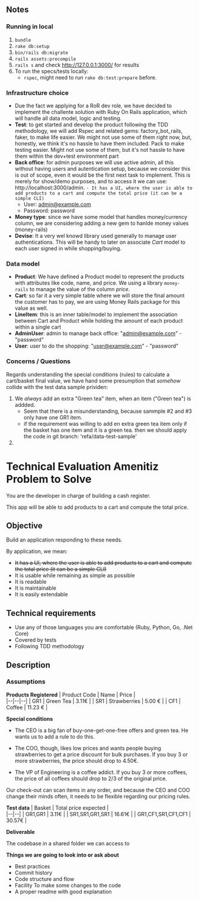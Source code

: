 ## Notes
### Running in local
1. ```bundle```
2. ```rake db:setup```
3. ```bin/rails db:migrate```
4. ```rails assets:precompile```
5. ```rails s``` and check  http://127.0.0.1:3000/ for results
6. To run the specs/tests locally: 
    - ```rspec```, might need to run ```rake db:test:prepare``` before.


### Infrastructure choice
* Due the fact we applying for a RoR dev role, we have decided to implement the challente solution with Ruby On Rails application, which will handle all data model, logic and testing.
* **Test**: to get started and develop the product following the TDD methodology, we will add Rspec and related gems: factory_bot_rails, faker, to make life easier. We might not use some of them right now, but, honestly, we think it's no hassle to have them included.
Pack to make testing easier. Might not use some of them, but it's not hassle to have them within the dev+test environment part 
* **Back office**: for admin purposes we will use active admin, all this without having users and autentication setup, because we consider this is out of scope, even it would be the first next task to implement. This is merely for show/demo purposes, and to access it we can use: http://localhost:3000/admin.
    `- It has a UI, where the user is able to add products to a cart and compute the total price (it can be a simple CLI)`
    * User: admin@example.com
    * Password: password
* **Money type**: since we have some model that handles money/currency column, we are considering adding a new gem to hanlde money values (money-rails)
* **Devise**: It a very wel knowd library used generally to manage user authentications. This will be handy to later on associate *Cart* model to each user signed in while shopping/buying.

### Data model
 - **Product**:  We have defined a Product model to represent the products with attributes like code, name, and price. We using a library `money-rails` to manage the value of the column *price*. 
 - **Cart**: so far it a very simple table where we will store the final amount the customer has to pay, we are using Money Rails package for this value as well.
 - **LineItem**: this is an inner table/model to implement the association between Cart and Product while holding the amount of each product within a single cart
 - **AdminUser**: admin to manage back office: "admin@example.com" - "password"
 - **User**: user to do the shopping: "user@example.com" - "password"
 
### Concerns / Questions

Regards understanding the special conditions (rules) to calculate a cart/basket final value, we have hand some presumption that _somehow_ collide with the test data sample prividen:
1. We *always* add an extra "Green tea" item, when an item ("Green tea") is addded.
    - Seem that there is a misunderstanding, because sammple #2 and #3 only have one GR1 item.
    - if the requirement was willing to add en extra green tea item only if the basket has one item and it is a green tea. then we should apply the code in git branch: 'refa/data-test-sample'
2.  

# Technical Evaluation Amenitiz Problem to Solve

You are the developer in charge of building a cash register. 

This app will be able to add products to a cart and compute the total price.

## Objective

Build an application responding to these needs. 

By application, we mean:
- ~~It has a UI, where the user is able to add products to a cart and compute the total price (it can be a simple CLI)~~
- It is usable while remaining as simple as possible
- It is readable
- It is maintainable
- It is easily extendable

## Technical requirements

- Use any of those languages you are comfortable (Ruby, Python, Go, .Net Core)
- Covered by tests
- Following TDD methodology

## Description

### Assumptions 

**Products Registered**
| Product Code | Name | Price |  
|--|--|--|
| GR1 |  Green Tea | 3.11€ |
| SR1 |  Strawberries | 5.00 € |
| CF1 |  Coffee | 11.23 € |

**Special conditions**

- The CEO is a big fan of buy-one-get-one-free offers and green tea. 
He wants us to add a  rule to do this.

- The COO, though, likes low prices and wants people buying strawberries to get a price  discount for bulk purchases. 
If you buy 3 or more strawberries, the price should drop to 4.50€.

- The VP of Engineering is a coffee addict. 
If you buy 3 or more coffees, the price of all coffees should drop to 2/3 of the original price.

Our check-out can scan items in any order, and because the CEO and COO change their minds  often, it needs to be flexible regarding our pricing rules.

**Test data**
| Basket | Total price expected |  
|--|--|
| GR1,GR1 |  3.11€ |
| SR1,SR1,GR1,SR1 |  16.61€ |
| GR1,CF1,SR1,CF1,CF1 |  30.57€ |


**Deliverable**

The codebase in a shared folder we can access to

**Things we are going to look into or ask about**

- Best practices  
- Commit history  
- Code structure and flow  
- Facility To make some changes to the code
- A proper readme with good explanation
